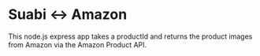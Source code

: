 # Suabi <-> Amazon

This node.js express app takes a productId and returns the product images from Amazon via the Amazon Product API.
